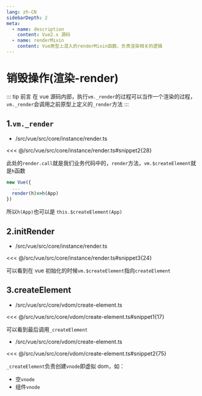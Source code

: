 ```yaml
---
lang: zh-CN
sidebarDepth: 2
meta:
  - name: description
    content: Vue2.x 源码
  - name: renderMixin
    content: Vue原型上混入的renderMixin函数，负责渲染相关的逻辑
---
```

# 销毁操作(渲染-render)

::: tip 前言
在 vue 源码内部，执行`vm._render`的过程可以当作一个渲染的过程，`vm._render`会调用之前原型上定义的`_render`方法
:::

## 1.`vm._render`

- /src/vue/src/core/instance/render.ts

<<< @/src/vue/src/core/instance/render.ts#snippet2{28}

此处的`render.call`就是我们业务代码中的，`render`方法，`vm.$createElement`就是`h`函数

```js
new Vue({
  ...
  render(h)=>h(App)
})
```

所以`h(App)`也可以是 `this.$createElement(App)`

## 2.initRender

- /src/vue/src/core/instance/render.ts

<<< @/src/vue/src/core/instance/render.ts#snippet3{24}

可以看到在 vue 初始化的时候`vm.$createElement`指向`createElement`

## 3.createElement

- /src/vue/src/core/vdom/create-element.ts

<<< @/src/vue/src/core/vdom/create-element.ts#snippet1{17}

可以看到最后调用`_createElement`

- /src/vue/src/core/vdom/create-element.ts

<<< @/src/vue/src/core/vdom/create-element.ts#snippet2{75}

`_createElement`负责创建`vnode`即虚拟 dom，如：

- 空`vnode`
- 组件`vnode`
